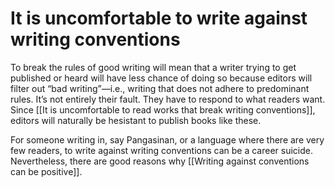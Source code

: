 # It is uncomfortable to write against writing conventions

To break the rules of good writing will mean that a writer trying to get published or heard will have less chance of doing so because editors will filter out “bad writing”—i.e., writing that does not adhere to predominant rules. It’s not entirely their fault. They have to respond to what readers want. Since [[It is uncomfortable to read works that break writing conventions]], editors will naturally be hesistant to publish books like these.

For someone writing in, say Pangasinan, or a language where there are very few readers, to write against writing conventions can be a career suicide. Nevertheless, there are good reasons why [[Writing against conventions can be positive]].

